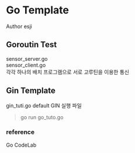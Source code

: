 # Go Template  
Author esji  

## Goroutin Test
sensor_server.go  
sensor_client.go  
각각 하나의 배치 프로그램으로 서로 고루틴을 이용한 통신  
  
## Gin Template
gin_tuti.go
default GIN 실행 파일  
> go run go_tuto.go 

### reference  
Go CodeLab
